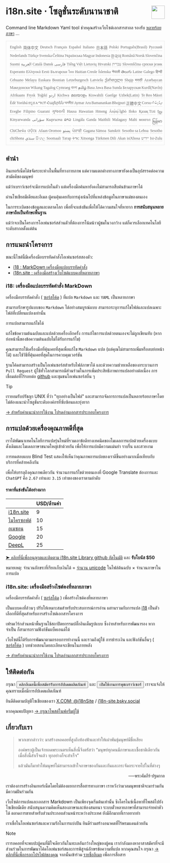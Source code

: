 <h1 style="display:flex;justify-content:space-between">i18n.site ⋅ โซลูชั่นระดับนานาชาติ<img src="//p.3ti.site/logo.svg" style="user-select:none;margin-top:-1px;width:42px"></h1>

Command line Markdown Yaml tool ช่วยคุณสร้างเว็บไซต์เอกสารสากล รองรับ [หลายร้อยภาษา](/i18/LANG_CODE) ...

<pre class="langli" style="display:flex;flex-wrap:wrap;background:transparent;border:1px solid #eee;font-size:12px;box-shadow:0 0 3px inset #eee;padding:12px 5px 4px 12px;justify-content:space-between;"><style>pre.langli i{font-weight:300;font-family:s;margin-right:2px;margin-bottom:8px;font-style:normal;color:#666;border-bottom:1px dashed #ccc;}</style><i>English</i><i>简体中文</i><i>Deutsch</i><i>Français</i><i>Español</i><i>Italiano</i><i>日本語</i><i>Polski</i><i>Português(Brasil)</i><i>Русский</i><i>Nederlands</i><i>Türkçe</i><i>Svenska</i><i>Čeština</i><i>Українська</i><i>Magyar</i><i>Indonesia</i><i>한국어</i><i>Română</i><i>Norsk</i><i>Slovenčina</i><i>Suomi</i><i>العربية</i><i>Català</i><i>Dansk</i><i>فارسی</i><i>Tiếng Việt</i><i>Lietuvių</i><i>Hrvatski</i><i>עברית</i><i>Slovenščina</i><i>српски језик</i><i>Esperanto</i><i>Ελληνικά</i><i>Eesti</i><i>Български</i><i>ไทย</i><i>Haitian Creole</i><i>Íslenska</i><i>नेपाली</i><i>తెలుగు</i><i>Latine</i><i>Galego</i><i>हिन्दी</i><i>Cebuano</i><i>Melayu</i><i>Euskara</i><i>Bosnian</i><i>Letzeburgesch</i><i>Latviešu</i><i>ქართული</i><i>Shqip</i><i>मराठी</i><i>Azərbaycan</i><i>Македонски</i><i>Wikang Tagalog</i><i>Cymraeg</i><i>বাংলা</i><i>தமிழ்</i><i>Basa Jawa</i><i>Basa Sunda</i><i>Беларуская</i><i>Kurdî(Navîn)</i><i>Afrikaans</i><i>Frysk</i><i>Toğikī</i><i>اردو</i><i>Kichwa</i><i>മലയാളം</i><i>Kiswahili</i><i>Gaeilge</i><i>Uzbek(Latin)</i><i>Te Reo Māori</i><i>Èdè Yorùbá</i><i>ಕನ್ನಡ</i><i>አማርኛ</i><i>Հայերեն</i><i>অসমীয়া</i><i>Aymar Aru</i><i>Bamanankan</i><i>Bhojpuri</i><i>正體中文</i><i>Corsu</i><i>ދިވެހިބަސް</i><i>Eʋegbe</i><i>Filipino</i><i>Guarani</i><i>ગુજરાતી</i><i>Hausa</i><i>Hawaiian</i><i>Hmong</i><i>Ásụ̀sụ́ Ìgbò</i><i>Iloko</i><i>Қазақ Тілі</i><i>ខ្មែរ</i><i>Kinyarwanda</i><i>سۆرانی</i><i>Кыргызча</i><i>ລາວ</i><i>Lingála</i><i>Ganda</i><i>Maithili</i><i>Malagasy</i><i>Malti</i><i>монгол</i><i>မြန်မာ</i><i>ChiCheŵa</i><i>ଓଡ଼ିଆ</i><i>Afaan Oromoo</i><i>پښتو</i><i>ਪੰਜਾਬੀ</i><i>Gagana Sāmoa</i><i>Sanskrit</i><i>Sesotho sa Leboa</i><i>Sesotho</i><i>chiShona</i><i>سنڌي</i><i>සිංහල</i><i>Soomaali</i><i>Татар</i><i>ትግር</i><i>Xitsonga</i><i>Türkmen Dili</i><i>Akan</i><i>isiXhosa</i><i>ייִדיש</i><i>Isi-Zulu</i></pre>

## คำนำ

อินเทอร์เน็ตได้ขจัดระยะห่างในพื้นที่ทางกายภาพ แต่ความแตกต่างทางภาษายังคงเป็นอุปสรรคต่อความสามัคคีของมนุษย์

แม้ว่าเบราว์เซอร์จะมีการแปลในตัว แต่เครื่องมือค้นหายังคงไม่สามารถสืบค้นข้ามภาษาได้

ผ่านโซเชียลมีเดียและอีเมล ผู้คนคุ้นเคยกับการมุ่งเน้นไปที่แหล่งข้อมูลในภาษาแม่ของตนเอง

ในการระเบิดของข้อมูลและตลาดโลก เพื่อที่จะแข่งขันเพื่อให้ได้ความสนใจที่หายาก **การสนับสนุนหลายภาษาถือเป็นทักษะพื้นฐาน**

แม้ว่าจะเป็นโครงการโอเพ่นซอร์สส่วนตัวที่ต้องการโน้มน้าวผู้ชมในวงกว้าง แต่ก็ควรเลือกเทคโนโลยีระดับสากลตั้งแต่ต้น

## <a rel=id href="#project" id="project"></a> การแนะนำโครงการ

ขณะนี้ไซต์นี้มีเครื่องมือบรรทัดคำสั่งโอเพ่นซอร์สสองตัว:

* [i18 : MarkDown เครื่องมือแปลบรรทัดคำสั่ง](/i18/feature)
* [i18n.site : เครื่องมือสร้างเว็บไซต์แบบคงที่หลายภาษา](/i18n.site)

### <a rel=id href="#i18" id="i18"></a> i18: เครื่องมือแปลบรรทัดคำสั่ง MarkDown

เครื่องมือบรรทัดคำสั่ง ( [ซอร์สโค้ด](https://github.com/i18n-site/rust/tree/main/i18) ) ที่แปล `Markdown` และ `YAML` เป็นหลายภาษา

สามารถรักษารูปแบบของ `Markdown` ได้อย่างสมบูรณ์แบบ สามารถระบุการแก้ไขไฟล์และแปลเฉพาะไฟล์ที่เปลี่ยนแปลงเท่านั้น

การแปลสามารถแก้ไขได้

แก้ไขข้อความต้นฉบับและแปลด้วยเครื่องอีกครั้ง การแก้ไขการแปลด้วยตนเองจะไม่ถูกเขียนทับ (หากย่อหน้านี้ของข้อความต้นฉบับไม่ได้รับการแก้ไข)

คุณสามารถใช้เครื่องมือที่คุ้นเคยที่สุดเพื่อแก้ไข `Markdown` แปล (แต่คุณไม่สามารถเพิ่มหรือลบย่อหน้าได้) และใช้วิธีที่คุ้นเคยที่สุดในการควบคุมเวอร์ชัน

ฐานโค้ดสามารถสร้างเป็นโอเพ่นซอร์สสำหรับไฟล์ภาษาได้ และด้วยความช่วยเหลือของกระบวนการ `Pull Request` ผู้ใช้ทั่วโลกสามารถมีส่วนร่วมในการเพิ่มประสิทธิภาพการแปลอย่างต่อเนื่อง การเชื่อมต่อที่ไร้รอยต่อ [github](//github.com) และชุมชนโอเพ่นซอร์สอื่น ๆ

> [!TIP]
> เรายอมรับปรัชญา UNIX ที่ว่า "ทุกอย่างเป็นไฟล์" และสามารถจัดการการแปลเป็นหลายร้อยภาษาโดยไม่ต้องแนะนำโซลูชันระดับองค์กรที่ซับซ้อนและยุ่งยาก

[→ สำหรับคำแนะนำการใช้งาน โปรดอ่านเอกสารประกอบโครงการ](/i18)

## การแปลด้วยเครื่องคุณภาพดีที่สุด

เราได้พัฒนาเทคโนโลยีการแปลรุ่นใหม่ที่รวมเอาข้อดีทางเทคนิคของโมเดลการแปลด้วยเครื่องแบบดั้งเดิมและโมเดลภาษาขนาดใหญ่เข้าด้วยกัน เพื่อให้การแปลมีความแม่นยำ ราบรื่น และสวยงาม

การทดสอบแบบ Blind Test แสดงให้เห็นว่าคุณภาพการแปลของเราดีขึ้นอย่างมากเมื่อเทียบกับบริการที่คล้ายคลึงกัน

เพื่อให้บรรลุถึงคุณภาพเดียวกัน จำนวนการแก้ไขด้วยตนเองที่ Google Translate ต้องการและ `ChatGPT` คือ `2.67` เท่าและ `3.15` เท่าของของเราตามลำดับ

#### <a rel=id href="#price" id="price"></a> ราคาที่แข่งขันได้อย่างมาก

|                                                                                   | USD/ล้านคำ |
| --------------------------------------------------------------------------------- | ------------- |
| [i18n.site](https://i18n.site)                                                    | 9             |
| [ไมโครซอฟต์](https://azure.microsoft.com/pricing/details/cognitive-services/translator) | 10            |
| [อเมซอน](https://aws.amazon.com/translate/pricing)                                | 15            |
| [Google](https://cloud.google.com/translate/pricing)                                | 20            |
| [DeepL](https://www.deepl.com/zh/pro#developer)                                  | 25            |

[➤ คลิกที่นี่เพื่ออนุญาตและติดตาม i18n.site Library github อัตโนมัติ](https://github.com/login/oauth/authorize?client_id=Ov23liuGAmK0plc9FgB3&amp;scope=user:email,user:follow,public_repo) และ **รับโบนัส $50**

หมายเหตุ: จำนวนอักขระที่เรียกเก็บเงินได้ = [จำนวน unicode](https://en.wikipedia.org/wiki/Unicode) ในไฟล์ต้นฉบับ × จำนวนภาษาในการแปล

### i18n.site: เครื่องมือสร้างไซต์คงที่หลายภาษา

เครื่องมือบรรทัดคำสั่ง ( [ซอร์สโค้ด](https://github.com/i18n-site/rust/tree/main/i18n-site) ) เพื่อสร้างไซต์คงที่หลายภาษา

เป็นแบบคงที่ล้วนๆ ปรับให้เหมาะสมสำหรับประสบการณ์การอ่าน ผสานรวมกับการแปล [i18](#i18) เป็นตัวเลือกที่ดีที่สุดสำหรับการสร้างไซต์เอกสารโครงการ

เฟรมเวิร์กส่วนหน้าพื้นฐานใช้สถาปัตยกรรมปลั๊กอินเต็มรูปแบบ ซึ่งง่ายสำหรับการพัฒนารอง หากจำเป็น ก็สามารถรวมฟังก์ชันแบ็คเอนด์ได้

เว็บไซต์นี้ได้รับการพัฒนาตามกรอบการทำงานนี้ และรวมถึงผู้ใช้ การชำระเงิน และฟังก์ชันอื่นๆ ( [ซอร์สโค้ด](/i18n.site/c/src) ) บทช่วยสอนโดยละเอียดจะเขียนในภายหลัง

[→ สำหรับคำแนะนำการใช้งาน โปรดอ่านเอกสารประกอบโครงการ](/i18n.site)

## ให้ติดต่อกัน

กรุณา <button onclick="mailsub()">คลิกอีเมลนี้เพื่อสมัครรับการอัปเดตผลิตภัณฑ์</button> และ <button onclick="webpush()">เปิดใช้งานการพุชเบราว์เซอร์</button> เราจะแจ้งให้คุณทราบเมื่อมีการอัปเดตผลิตภัณฑ์

ยินดีติดตามบัญชีโซเชียลของเรา [X.COM: @i18nSite](https://x.com/i18nSite) / [i18n-site.bsky.social](https://bsky.app/profile/i18n-site.bsky.social)

หากคุณพบปัญหา [→ กรุณาโพสต์ในฟอรั่มผู้ใช้](https://groups.google.com/u/1/g/i18n)

## เกี่ยวกับเรา

> พวกเขากล่าวว่า: มาสร้างหอคอยที่สูงถึงท้องฟ้าและทำให้เผ่าพันธุ์มนุษย์มีชื่อเสียง
>
> องค์พระผู้เป็นเจ้าทอดพระเนตรเห็นสิ่งนี้จึงตรัสว่า “มนุษย์ทุกคนมีภาษาและเชื้อชาติเดียวกัน เมื่อสิ่งนี้สำเร็จแล้ว ทุกอย่างก็จะสำเร็จ”
>
> แล้วมันก็มาทำให้มนุษย์ไม่สามารถเข้าใจภาษาของกันและกันและกระจัดกระจายไปในที่ต่างๆ

<p style="text-align:right">──พระคัมภีร์·ปฐมกาล</p>

เราต้องการสร้างอินเทอร์เน็ตโดยไม่ต้องแยกการสื่อสารทางภาษา
เราหวังว่ามวลมนุษยชาติจะมาร่วมกันมีความฝันร่วมกัน

เว็บไซต์การแปลและเอกสาร Markdown เป็นเพียงจุดเริ่มต้นเท่านั้น
ซิงโครไนซ์เนื้อหาที่โพสต์ไปยังโซเชียลมีเดีย
สนับสนุนความคิดเห็นสองภาษาและห้องสนทนา
ระบบตั๋วหลายภาษาที่สามารถจ่ายค่าหัวได้
ตลาดการขายสำหรับส่วนประกอบส่วนหน้าระหว่างประเทศ
ยังมีอีกมากที่เราอยากทำ

เราเชื่อในโอเพ่นซอร์สและความรักในการแบ่งปัน
ยินดีร่วมสร้างอนาคตที่ไร้พรมแดนด้วยกัน

> [!NOTE]
> เรารอคอยที่จะพบปะผู้คนที่มีใจเดียวกันในทะเลอันกว้างใหญ่ของผู้คน
> เรากำลังมองหาอาสาสมัครที่จะมีส่วนร่วมในการพัฒนาโค้ดโอเพ่นซอร์สและการพิสูจน์อักษรข้อความที่แปล
> หากคุณสนใจ กรุณา [→ คลิกที่นี่เพื่อกรอกโปรไฟล์ของคุณ](https://ggl.link/i18n) จากนั้นเข้าร่วม [รายชื่ออีเมล](https://groups.google.com/u/2/g/i18n-site) เพื่อการสื่อสาร